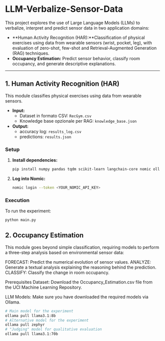 # LLM-Verbalize-Sensor-Data

This project explores the use of Large Language Models (LLMs) to verbalize, interpret and predict sensor data in two application domains:
-   **Human Activity Recognition (HAR):**Classification of physical exercises using data from wearable sensors (wrist, pocket, leg), with evaluation of zero-shot, few-shot and Retrieval-Augmented Generation (RAG) techniques.
-   **Occupancy Estimation:** Predict sensor behavior, classify room occupancy, and generate descriptive explanations.

---

## 1. Human Activity Recognition (HAR)

This module classifies physical exercises using data from wearable sensors.

-   **Input:**
    -   Dataset in formato CSV: `RecGym.csv`
    -   Knowledge base opzionale per RAG: `knowledge_base.json`
-   **Output:**
    -   accuracy log: `results_log.csv`
    -   predictions: `results.json`

### Setup

1.  **Install dependencies:**
    ```bash
    pip install numpy pandas tqdm scikit-learn langchain-core nomic ollama
    ```

2.  **Log into Nomic:**
    ```bash
    nomic login --token <YOUR_NOMIC_API_KEY>
    ```

### Execution

To run the experiment:
```bash
python main.py
```

## 2. Occupancy Estimation

This module goes beyond simple classification, requiring models to perform a three-step analysis based on environmental sensor data:

FORECAST: Predict the numerical evolution of sensor values.
ANALYZE: Generate a textual analysis explaining the reasoning behind the prediction.
CLASSIFY: Classify the change in room occupancy.

Prerequisites
Dataset: Download the Occupancy_Estimation.csv file from the UCI Machine Learning Repository.

LLM Models:
Make sure you have downloaded the required models via Ollama.
```bash
# Main model for the experiment
ollama pull llama3.1:8b
# Alternative model for the experiment
ollama pull zephyr
# "Judging" model for qualitative evaluation
ollama pull llama3.1:70b
```
